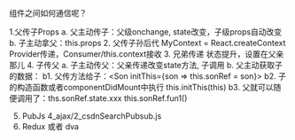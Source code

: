 组件之间如何通信呢？

1.父传子Props
   a. 父主动传子：父级onchange, state改变，子级props自动改变
   b. 子主动拿父：this.props
2. 父传子孙后代
   MyContext = React.createContext
   Provider传递，Consumer/this.context接收
3. 兄弟传递
   状态提升，设置在父亲那儿
4. 子传父
    a. 子主动传父：父亲传递改变state方法, 子调用
    b. 父主动获取子的数据：
       b1. 父传方法给子：<Son initThis={son => this.sonRef = son}>
       b2. 子的构造函数或者componentDidMount中执行 this.initThis(this)
       b3. 父就可以随便调用了：ths.sonRef.state.xxx   this.sonRef.fun1()

5.	PubJs 4_ajax/2_csdnSearchPubsub.js
6.	Redux 或者 dva 

